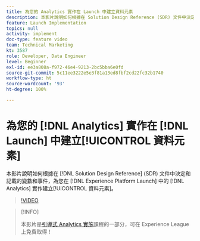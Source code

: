 ```yaml
---
title: 為您的 Analytics 實作在 Launch 中建立資料元素
description: 本影片說明如何根據在 Solution Design Reference (SDR) 文件中決定和記載的變數和事件，為您在 Launch 中的 Analytics 實作建立資料元素。
feature: Launch Implementation
topics: null
activity: implement
doc-type: feature video
team: Technical Marketing
kt: 3587
role: Developer, Data Engineer
level: Beginner
exl-id: ee3a808a-f972-46e4-9213-2bc5bba6e0fd
source-git-commit: 5c11ee3222e5e3f81a13ed8fbf2cd22fc32b1740
workflow-type: ht
source-wordcount: '93'
ht-degree: 100%

---
```


# 為您的 [!DNL Analytics] 實作在 [!DNL Launch] 中建立[!UICONTROL 資料元素]

本影片說明如何根據在 [!DNL Solution Design Reference] (SDR) 文件中決定和記載的變數和事件，為您在 [!DNL Experience Platform Launch] 中的 [!DNL Analytics] 實作建立[!UICONTROL 資料元素]。

>[!VIDEO](https://video.tv.adobe.com/v/28760/?quality=12)

>[!INFO]
>
> 本影片是[引導式 Analytics 實施](https://experienceleague.adobe.com/?recommended=Analytics-D-1-2019.1)課程的一部分，可在 Experience League 上免費取得！